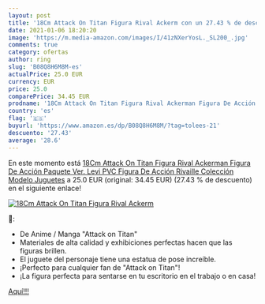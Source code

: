 ```yaml
---
layout: post
title: '18Cm Attack On Titan Figura Rival Ackerm con un 27.43 % de descuento'
date: 2021-01-06 18:20:20
image: 'https://m.media-amazon.com/images/I/41zNXerYosL._SL200_.jpg'
comments: true
category: ofertas
author: ring
slug: 'B08Q8H6M8M-es'
actualPrice: 25.0 EUR
currency: EUR
price: 25.0
comparePrice: 34.45 EUR
prodname: '18Cm Attack On Titan Figura Rival Ackerman Figura De Acción Paquete Ver. Levi PVC Figura De Acción Rivaille Colección Modelo Juguetes'
country: 'es'
flag: '🇪🇸'
buyurl: 'https://www.amazon.es/dp/B08Q8H6M8M/?tag=tolees-21'
descuento: '27.43'
average: '28.6'
---
```


En este momento está [18Cm Attack On Titan Figura Rival Ackerman Figura De Acción Paquete Ver. Levi PVC Figura De Acción Rivaille Colección Modelo Juguetes](https://www.amazon.es/dp/B08Q8H6M8M/?tag=tolees-21) a 25.0 EUR (original: 34.45 EUR) (27.43 %  de descuento) en el siguiente enlace!

[![18Cm Attack On Titan Figura Rival Ackerm](https://m.media-amazon.com/images/I/41zNXerYosL._SL200_.jpg)](https://www.amazon.es/dp/B08Q8H6M8M/?tag=tolees-21)

🔎:

- De Anime / Manga "Attack on Titan"
- Materiales de alta calidad y exhibiciones perfectas hacen que las figuras brillen.
- El juguete del personaje tiene una estatua de pose increíble.
- ¡Perfecto para cualquier fan de "Attack on Titan"!
- ¡La figura perfecta para sentarse en tu escritorio en el trabajo o en casa!

[Aquí!!!](https://www.amazon.es/dp/B08Q8H6M8M/?tag=tolees-21)
